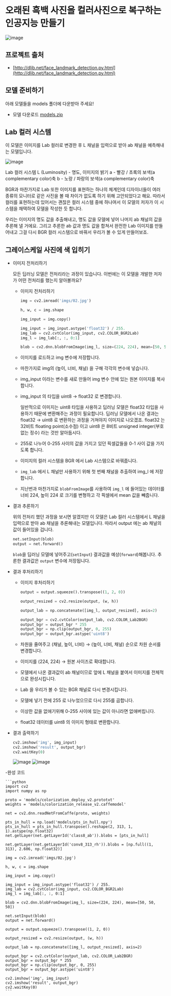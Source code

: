 # 오래된 흑백 사진을 컬러사진으로 복구하는 인공지능 만들기
![image](https://user-images.githubusercontent.com/73745836/131890296-9c8b82fa-c6c1-4b5f-9614-b4f2a61122e0.png)


## 프로젝트 출처
- [http://dlib.net/face_landmark_detection.py.html](http://dlib.net/face_landmark_detection.py.html)

## 모델 준비하기
아래 모델들을 models 폴더에 다운받아 주세요!

- 모델 다운로드
    [models.zip](https://s3-us-west-2.amazonaws.com/secure.notion-static.com/0ba535bb-7ef6-4f50-906d-cc46ca5f69e4/models.zip)
    
## Lab 컬러 시스템
이 모델은 이미지를 Lab 컬러로 변경한 후 L 채널을 입력으로 받아 ab 채널을 예측해내는 모델입니다.

![image](https://user-images.githubusercontent.com/73745836/131890959-f16d0dc1-cd7f-4a4f-a099-61d33575705c.png)

Lab 컬러 시스템
L (Luminosity) - 명도, 이미지의 밝기
a - 빨강 / 초록의 보색(a complementary color)축
b - 노랑 / 파랑의 보색(a complementary color)축

BGR과 마찬가지로 Lab 또한 이미지를 표현하는 하나의 체계인데 디자이너들이 여러 종류의 모니터로 같은 사진을 볼 때 차이가 없도록 하기 위해 고안되었다고 해요. 따라서 컬러를 표현하는데 있어서는 괜찮은 컬러 시스템 중에 하나여서 이 모델의 저자가 이 시스템을 채택하여 모델을 작성한 듯 합니다.

우리는 이미지의 명도 값을 추출해내고, 명도 값을 모델에 넣어 나머지 ab 채널의 값을 추론해 낼 거에요. 그리고 추론한 ab 값과 명도 값을 합쳐서 완전한 Lab 이미지를 만들어내고 그걸 다시 BGR 컬러 시스템으로 바꿔서 우리가 볼 수 있게 만들어보죠.

## 그레이스케일 사진에 색 입히기

- 이미지 전처리하기

    모든 딥러닝 모델은 전처리라는 과정이 있습니다. 이번에는 이 모델을 개발한 저자가 어떤 전처리를 했는지 알아볼까요?

    - 이미지 전처리하기

        ```python
        img = cv2.imread('imgs/02.jpg')

        h, w, c = img.shape

        img_input = img.copy()

        img_input = img_input.astype('float32') / 255.
        img_lab = cv2.cvtColor(img_input, cv2.COLOR_BGR2Lab)
        img_l = img_lab[:, :, 0:1]

        blob = cv2.dnn.blobFromImage(img_l, size=(224, 224), mean=[50, 50, 50])
        ```

    - 이미지를 로드하고 img 변수에 저장합니다.
    - 마찬가지로 img의 (높이, 너비, 채널) 을 구해 각각의 변수에 넣습니다.
    - img_input 이라는 변수를 새로 만들어 img 변수 안에 있는 원본 이미지를 복사합니다.
    - img_input 의 타입을 uint8 → float32 로 변경합니다.

        일반적으로 이미지는 uint8 타입을 사용하고 딥러닝 모델은 float32 타입을 사용하기 때문에 변환해주는 과정이 필요합니다.
        딥러닝 모델에서 나온 결과는 float32 → uint8 로 변환하는 과정을 거쳐야지 이미지로 나오겠죠.
        float32 는 32비트 floating point(소수점) 이고 uint8 은 8비트 unsigned integer(부호없는 정수) 라는 것만 알아둡시다.

    - 255로 나누어 0-255 사이의 값을 가지고 있던 픽셀값들을 0-1 사이 값을 가지도록 합니다.
    - 이미지의 컬러 시스템을 BGR 에서 Lab 시스템으로 바꿔줍니다.
    - `img_lab` 에서 L 채널만 사용하기 위해 첫 번째 채널을 추출하여 img_l 에 저장합니다.
    - 지난번과 마찬가지로 `blobFromImage`를 사용하여 `img_l` 에 들어있는 데이터를 너비 224, 높이 224 로 크기를 변형하고 각 픽셀에서 mean 값을 빼줍니다.
  
- 결과 추론하기

    위의 전처리 했던 과정을 보시면 알겠지만 이 모델은 Lab 컬러 시스템에서 L 채널을 입력으로 받아 ab 채널을  추론해내는 모델입니다. 따라서 output 에는 ab 채널의 값이 들어있을 겁니다.

    ```python
    net.setInput(blob)
    output = net.forward()
    ```

    `blob`을 딥러닝 모델에 넣어주고(`setInput`) 결과값을 예상(`forward`)해봅니다. 추론한 결과값은 `output`  변수에 저장됩니다.

- 결과 후처리하기
    - 이미지 후처리하기

        ```python
        output = output.squeeze().transpose((1, 2, 0))

        output_resized = cv2.resize(output, (w, h))

        output_lab = np.concatenate([img_l, output_resized], axis=2)

        output_bgr = cv2.cvtColor(output_lab, cv2.COLOR_Lab2BGR)
        output_bgr = output_bgr * 255
        output_bgr = np.clip(output_bgr, 0, 255)
        output_bgr = output_bgr.astype('uint8')
        ```

    - 차원을 줄여주고 (채널, 높이, 너비) → (높이, 너비, 채널) 순으로 차원 순서를 변경합니다.
    - 이미지를 (224, 224) → 원본 사이즈로 확대합니다.
    - 모델에서 나온 결과값이 ab 채널이므로 앞에 L 채널을 붙여서 이미지를 전체적으로 완성시킵니다.
    - Lab 을 우리가 볼 수 있는 BGR 채널로 다시 변경시킵니다.
    - 모델에 넣기 전에 255 로 나누었으므로 다시 255를 곱합니다.
    - 이상한 값을 없애기위해 0-255 사이에 있는 값이 아니라면 없애버립니다.
    - float32 데이터를 uint8 의 이미지 형태로 변환합니다.

- 결과 출력하기

    ```python
    cv2.imshow('img', img_input)
    cv2.imshow('result', output_bgr)
    cv2.waitKey(0)
    ```

    ![image](https://user-images.githubusercontent.com/73745836/131891071-5a58c175-cf63-4ade-9baa-ee48b7681c9c.png)
    ![image](https://user-images.githubusercontent.com/73745836/131891092-fd22a08b-0975-4459-b8c0-2920167356f2.png)


-완성 코드

    ```python
    import cv2
    import numpy as np

    proto = 'models/colorization_deploy_v2.prototxt'
    weights = 'models/colorization_release_v2.caffemodel'

    net = cv2.dnn.readNetFromCaffe(proto, weights)

    pts_in_hull = np.load('models/pts_in_hull.npy')
    pts_in_hull = pts_in_hull.transpose().reshape(2, 313, 1, 1).astype(np.float32)
    net.getLayer(net.getLayerId('class8_ab')).blobs = [pts_in_hull]

    net.getLayer(net.getLayerId('conv8_313_rh')).blobs = [np.full((1, 313), 2.606, np.float32)]

    img = cv2.imread('imgs/02.jpg')

    h, w, c = img.shape

    img_input = img.copy()

    img_input = img_input.astype('float32') / 255.
    img_lab = cv2.cvtColor(img_input, cv2.COLOR_BGR2Lab)
    img_l = img_lab[:, :, 0:1]

    blob = cv2.dnn.blobFromImage(img_l, size=(224, 224), mean=[50, 50, 50])

    net.setInput(blob)
    output = net.forward()

    output = output.squeeze().transpose((1, 2, 0))

    output_resized = cv2.resize(output, (w, h))

    output_lab = np.concatenate([img_l, output_resized], axis=2)

    output_bgr = cv2.cvtColor(output_lab, cv2.COLOR_Lab2BGR)
    output_bgr = output_bgr * 255
    output_bgr = np.clip(output_bgr, 0, 255)
    output_bgr = output_bgr.astype('uint8')

    cv2.imshow('img', img_input)
    cv2.imshow('result', output_bgr)
    cv2.waitKey(0)
    ```
